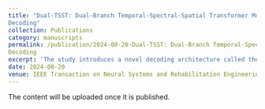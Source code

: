 ```yaml
---
title: "Dual-TSST: Dual-Branch Temporal-Spectral-Spatial Transformer Model for EEG 
Decoding"
collection: Publications
category: manuscripts
permalink: /publication/2024-08-20-Dual-TSST: Dual-Branch Temporal-Spectral-Spatial Transformer Model for EEG 
Decoding
excerpt: 'The study introduces a novel decoding architecture called the Dual-Branch Temporal-Spectral-Spatial Transformer (Dual-TSST) for decoding electroencephalography (EEG) signals. This architecture uses convolutional neural networks (CNNs) to extract temporal-spatial features from raw EEG data and temporal-spectral-spatial features from time-frequency domain data. These features are then integrated and processed by a transformer to capture global long-range dependencies in the non-stationary EEG signals, followed by classification using global average pooling and multi-layer perceptron blocks. The proposed method was evaluated on three public datasets (BCI IV 2a, BCI IV 2b, and SEED), achieving average accuracies of 80.67%, 88.64%, and 96.65%, respectively, outperforming over ten other state-of-the-art methods. This study highlights the potential of the Dual-TSST for high-performance EEG decoding and future CNN-Transformer applications. '
date: 2024-08-20
venue: IEEE Transaction on Neural Systems and Rehabilitation Engineering
---
```


The content will be uploaded once it is published.
